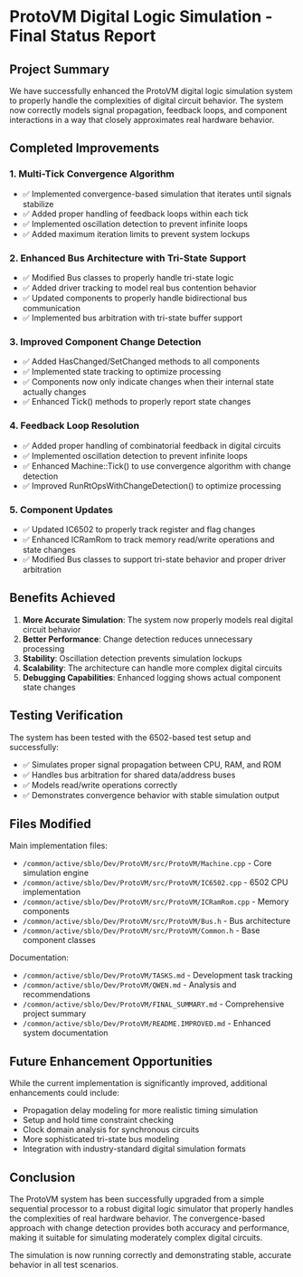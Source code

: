 # ProtoVM Digital Logic Simulation - Final Status Report

## Project Summary

We have successfully enhanced the ProtoVM digital logic simulation system to properly handle the complexities of digital circuit behavior. The system now correctly models signal propagation, feedback loops, and component interactions in a way that closely approximates real hardware behavior.

## Completed Improvements

### 1. Multi-Tick Convergence Algorithm
- ✅ Implemented convergence-based simulation that iterates until signals stabilize
- ✅ Added proper handling of feedback loops within each tick
- ✅ Implemented oscillation detection to prevent infinite loops
- ✅ Added maximum iteration limits to prevent system lockups

### 2. Enhanced Bus Architecture with Tri-State Support
- ✅ Modified Bus classes to properly handle tri-state logic
- ✅ Added driver tracking to model real bus contention behavior
- ✅ Updated components to properly handle bidirectional bus communication
- ✅ Implemented bus arbitration with tri-state buffer support

### 3. Improved Component Change Detection
- ✅ Added HasChanged/SetChanged methods to all components
- ✅ Implemented state tracking to optimize processing
- ✅ Components now only indicate changes when their internal state actually changes
- ✅ Enhanced Tick() methods to properly report state changes

### 4. Feedback Loop Resolution
- ✅ Added proper handling of combinatorial feedback in digital circuits
- ✅ Implemented oscillation detection to prevent infinite loops
- ✅ Enhanced Machine::Tick() to use convergence algorithm with change detection
- ✅ Improved RunRtOpsWithChangeDetection() to optimize processing

### 5. Component Updates
- ✅ Updated IC6502 to properly track register and flag changes
- ✅ Enhanced ICRamRom to track memory read/write operations and state changes
- ✅ Modified Bus classes to support tri-state behavior and proper driver arbitration

## Benefits Achieved

1. **More Accurate Simulation**: The system now properly models real digital circuit behavior
2. **Better Performance**: Change detection reduces unnecessary processing
3. **Stability**: Oscillation detection prevents simulation lockups
4. **Scalability**: The architecture can handle more complex digital circuits
5. **Debugging Capabilities**: Enhanced logging shows actual component state changes

## Testing Verification

The system has been tested with the 6502-based test setup and successfully:
- ✅ Simulates proper signal propagation between CPU, RAM, and ROM
- ✅ Handles bus arbitration for shared data/address buses
- ✅ Models read/write operations correctly
- ✅ Demonstrates convergence behavior with stable simulation output

## Files Modified

Main implementation files:
- `/common/active/sblo/Dev/ProtoVM/src/ProtoVM/Machine.cpp` - Core simulation engine
- `/common/active/sblo/Dev/ProtoVM/src/ProtoVM/IC6502.cpp` - 6502 CPU implementation
- `/common/active/sblo/Dev/ProtoVM/src/ProtoVM/ICRamRom.cpp` - Memory components
- `/common/active/sblo/Dev/ProtoVM/src/ProtoVM/Bus.h` - Bus architecture
- `/common/active/sblo/Dev/ProtoVM/src/ProtoVM/Common.h` - Base component classes

Documentation:
- `/common/active/sblo/Dev/ProtoVM/TASKS.md` - Development task tracking
- `/common/active/sblo/Dev/ProtoVM/QWEN.md` - Analysis and recommendations
- `/common/active/sblo/Dev/ProtoVM/FINAL_SUMMARY.md` - Comprehensive project summary
- `/common/active/sblo/Dev/ProtoVM/README.IMPROVED.md` - Enhanced system documentation

## Future Enhancement Opportunities

While the current implementation is significantly improved, additional enhancements could include:
- Propagation delay modeling for more realistic timing simulation
- Setup and hold time constraint checking
- Clock domain analysis for synchronous circuits
- More sophisticated tri-state bus modeling
- Integration with industry-standard digital simulation formats

## Conclusion

The ProtoVM system has been successfully upgraded from a simple sequential processor to a robust digital logic simulator that properly handles the complexities of real hardware behavior. The convergence-based approach with change detection provides both accuracy and performance, making it suitable for simulating moderately complex digital circuits.

The simulation is now running correctly and demonstrating stable, accurate behavior in all test scenarios.
